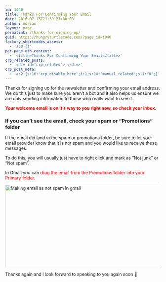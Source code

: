 ```yaml
---
id: 1040
title: Thanks For Confirming Your Email
date: 2016-07-13T21:39:27+00:00
author: Adrian
layout: page
permalink: /thanks-for-signing-up/
guid: https://hungryturtlecode.com/?page_id=1040
factory_shortcodes_assets:
  - 'a:0:{}'
per-page-ath-content:
  - '<title>Thanks For Confirming Your Email</title>'
crp_related_posts:
  - '<div id="crp_related"> </div>'
crp_post_meta:
  - 'a:2:{s:16:"crp_disable_here";i:1;s:14:"manual_related";s:1:"0";}'
---
```

Thanks for signing up for the newsletter and confirming your email address. We do this just to make sure you aren&#8217;t a bot and it also helps us ensure we are only sending information to those who really want to see it.

<span style="color: #ff0000;"><strong>Your welcome email is on it&#8217;s way to you right now, so check your inbox.</strong></span>

### If you can&#8217;t see the email, check your spam or &#8220;Promotions&#8221; folder

If the email did land in the spam or promotions folder, be sure to let your email provider know that it is not spam and you would like to receive these messages.

To do this, you will usually just have to right click and mark as &#8220;Not junk&#8221; or &#8220;Not spam&#8221;.

In Gmail you can <span style="color: #ff0000;">drag the email from the Promotions folder into your Primary folder.</span>

<img class="aligncenter wp-image-1044" src="https://res.cloudinary.com/djxscnpzf/image/upload/v1468443204/primary1_ui2kup.jpg" alt="Making email as not spam in gmail" width="750" height="267" />

Thanks again and I look forward to speaking to you again soon 🙂
